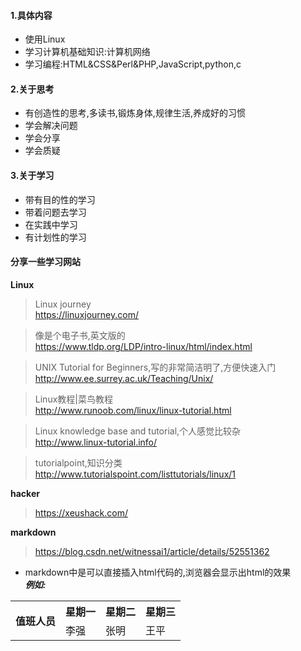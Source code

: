 #### 1.具体内容
+ 使用Linux
+ 学习计算机基础知识:计算机网络
+ 学习编程:HTML&CSS&Perl&PHP,JavaScript,python,c

#### 2.关于思考
+ 有创造性的思考,多读书,锻炼身体,规律生活,养成好的习惯
+ 学会解决问题
+ 学会分享
+ 学会质疑

#### 3.关于学习
+ 带有目的性的学习
+ 带着问题去学习
+ 在实践中学习
+ 有计划性的学习

#### 分享一些学习网站
**Linux**  
>Linux journey  
>https://linuxjourney.com/   

>像是个电子书,英文版的  
>https://www.tldp.org/LDP/intro-linux/html/index.html  

>UNIX Tutorial for Beginners,写的非常简洁明了,方便快速入门   
>http://www.ee.surrey.ac.uk/Teaching/Unix/  

>Linux教程|菜鸟教程  
>http://www.runoob.com/linux/linux-tutorial.html  

>Linux knowledge base and tutorial,个人感觉比较杂  
>http://www.linux-tutorial.info/  

>tutorialpoint,知识分类  
>http://www.tutorialspoint.com/listtutorials/linux/1  

**hacker**  
>https://xeushack.com/  

**markdown**
>https://blog.csdn.net/witnessai1/article/details/52551362   
+ markdown中是可以直接插入html代码的,浏览器会显示出html的效果  
***例如:***

<table>
    <tr>
        <th rowspan="2">值班人员</th>
        <th>星期一</th>
        <th>星期二</th>
        <th>星期三</th>
    </tr>
    <tr>
        <td>李强</td>
        <td>张明</td>
        <td>王平</td>
    </tr>
</table>